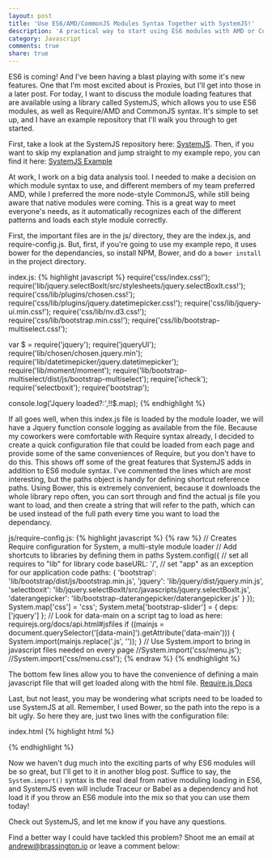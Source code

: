 ```yaml
---
layout: post
title: 'Use ES6/AMD/CommonJS Modules Syntax Together with SystemJS!'
description: 'A practical way to start using ES6 modules with AMD or CommonJS syntax'
category: Javascript
comments: true
share: true
---
```

ES6 is coming! And I've been having a blast playing with some it's new features. One that I'm most excited about is Proxies, but I'll get into those in a later post. For today, I want to discuss the module loading features that are available using a library called SystemJS, which allows you to use ES6 modules, as well as Require/AMD and CommonJS syntax. It's simple to set up, and I have an example repository that I'll walk you through to get started.

First, take a look at the SystemJS repository here: [SystemJS](https://github.com/systemjs/systemjs).
Then, if you want to skip my explanation and jump straight to my example repo, you can find it here: [SystemJS Example](https://github.com/jabbrass/systemjs-example)

At work, I work on a big data analysis tool. I needed to make a decision on which module syntax to use, and different members of my team preferred AMD, while I preferred the more node-style CommonJS, while still being aware that native modules were coming. This is a great way to meet everyone's needs, as it automatically recognizes each of the different patterns and loads each style module correctly.

First, the important files are in the js/ directory, they are the index.js, and require-config.js.
But, first, if you're going to use my example repo, it uses bower for the dependancies, so install NPM, Bower, and do a `bower install` in the project directory.

index.js:
{% highlight javascript %}
require('css/index.css!');
require('lib/jquery.selectBoxIt/src/stylesheets/jquery.selectBoxIt.css!');
require('css/lib/plugins/chosen.css!');
require('css/lib/plugins/jquery.datetimepicker.css!');
require('css/lib/jquery-ui.min.css!');
require('css/lib/nv.d3.css!');
require('css/lib/bootstrap.min.css!');
require('css/lib/bootstrap-multiselect.css!');

var $ = require('jquery');
require('jqueryUI');
require('lib/chosen/chosen.jquery.min');
require('lib/datetimepicker/jquery.datetimepicker');
require('lib/moment/moment');
require('lib/bootstrap-multiselect/dist/js/bootstrap-multiselect');
require('icheck');
require('selectboxit');
require('bootstrap');

console.log('Jquery loaded?:',!!$.map);
{% endhighlight %}

If all goes well, when this index.js file is loaded by the module loader, we will have a Jquery function console logging as available from the file.
Because my coworkers were comfortable with Require syntax already, I decided to create a quick configuration file that could be loaded from each page and provide some of the same conveniences of Require, but you don't have to do this. This shows off some of the great features that SystemJS adds in addition to ES6 module syntax.
I've commented the lines which are most interesting, but the paths object is handy for defining shortcut reference paths. Using Bower, this is extremely convenient, because it downloads the whole library repo often, you can sort through and find the actual js file you want to load, and then create a string that will refer to the path, which can be used instead of the full path every time you want to load the dependancy.

js/require-config.js:
{% highlight javascript %}
{% raw %}
// Creates Require configuration for System, a multi-style module loader
// Add shortcuts to libraries by defining them in paths
System.config({
// set all requires to "lib" for library code
baseURL: '/',
// set "app" as an exception for our application code
paths: {
  'bootstrap': 'lib/bootstrap/dist/js/bootstrap.min.js',
  'jquery': 'lib/jquery/dist/jquery.min.js',
  'selectboxit': 'lib/jquery.selectBoxIt/src/javascripts/jquery.selectBoxIt.js',
  'daterangepicker': 'lib/bootstrap-daterangepicker/daterangepicker.js'
  }
});
System.map['css'] = 'css';
System.meta['bootstrap-slider'] = { deps: ['jquery'] };
// Look for data-main on a script tag to load as here: requirejs.org/docs/api.html#jsfiles
if ((mainjs = document.querySelector('[data-main]').getAttribute('data-main'))) {
  System.import(mainjs.replace('.js', ''));
}
// Use System.import to bring in javascript files needed on every page
//System.import('css/menu.js');
//System.import('css/menu.css!');
{% endraw %}
{% endhighlight %}

The bottom few lines allow you to have the convenience of defining a main javascript file that will get loaded along with the html file. [Require.js Docs](http://www.requirejs.org/docs/api.html#jsfiles)

Last, but not least, you may be wondering what scripts need to be loaded to use SystemJS at all. Remember, I used Bower, so the path into the repo is a bit ugly. So here they are, just two lines with the configuration file:

index.html
{% highlight html %}
<script data-main="js/index.js" src="lib/system.js/dist/system.src.js"></script>
<script src="js/require-config.js"></script>
{% endhighlight %}

Now we haven't dug much into the exciting parts of why ES6 modules will be so great, but I'll get to it in another blog post. Suffice to say, the `System.import()` syntax is the real deal from native moduling loading in ES6, and SystemJS even will include Traceur or Babel as a dependency and hot load it if you throw an ES6 module into the mix so that you can use them today! 

Check out SystemJS, and let me know if you have any questions.

Find a better way I could have tackled this problem? Shoot me an email at andrew@brassington.io or leave a comment below:
